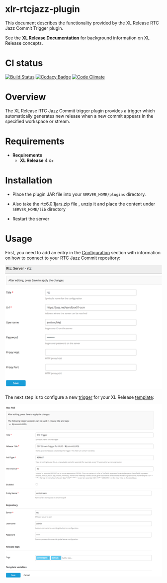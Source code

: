 
# xlr-rtcjazz-plugin

This document describes the functionality provided by the XL Release RTC Jazz Commit Trigger plugin.

See the **[XL Release Documentation](https://docs.xebialabs.com/xl-release/)** for background information on XL Release concepts.

# CI status #

[![Build Status][xlr-rtcjazz-plugin-travis-image]][xlr-rtcjazz-plugin-travis-url]
[![Codacy Badge][xlr-rtcjazz-plugin-codacy-image]][xlr-rtcjazz-plugin-codacy-url]
[![Code Climate][xlr-rtcjazz-plugin-code-climate-image]][xlr-rtcjazz-plugin-code-climate-url]

[xlr-rtcjazz-plugin-travis-image]: https://travis-ci.org/xebialabs-community/xlr-rtcjazz-plugin.svg?branch=master
[xlr-rtcjazz-plugin-travis-url]: https://travis-ci.org/xebialabs-community/xlr-rtcjazz-plugin
[xlr-rtcjazz-plugin-codacy-image]: https://api.codacy.com/project/badge/Grade/a76c515de76640fc9e1f282575382937
[xlr-rtcjazz-plugin-codacy-url]: https://www.codacy.com/app/joris-dewinne/xlr-rtcjazz-plugin
[xlr-rtcjazz-plugin-code-climate-image]: https://codeclimate.com/github/xebialabs-community/xlr-rtcjazz-plugin/badges/gpa.svg
[xlr-rtcjazz-plugin-code-climate-url]: https://codeclimate.com/github/xebialabs-community/xlr-rtcjazz-plugin


# Overview #

The XL Release RTC Jazz Commit trigger plugin provides a trigger which automatically generates new release when a new commit appears in the specified workspace or stream.

# Requirements #

* **Requirements**
	* **XL Release** 4.x+

# Installation #

* Place the plugin JAR file into your `SERVER_HOME/plugins` directory.
* Also take the rtc6.0.1jars.zip file , unzip it and place the content under `SERVER_HOME/lib` directory

* Restart the server  

# Usage #

First, you need to add an entry in the [Configuration](https://docs.xebialabs.com/xl-release/how-to/create-custom-configuration-types-in-xl-release.html#configuration-page) section with information on how to connect to your RTC Jazz Commit repository:

![Trigger Configuration](triggerConfig.png)

The next step is to configure a new [trigger](https://docs.xebialabs.com/xl-release/how-to/create-a-release-trigger.html) for your XL Release [template](https://docs.xebialabs.com/xl-release/how-to/create-a-release-template.html):

![Configuration ](triggerTemplate1.png)
![Configuration ](triggerTemplate2.png)